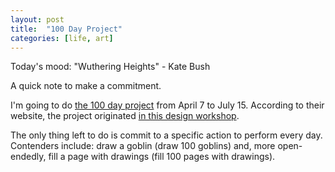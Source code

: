 ```yaml
---
layout: post
title:  "100 Day Project"
categories: [life, art]
---
```


Today's mood: "Wuthering Heights" - Kate Bush

A quick note to make a commitment.

I'm going to do [the 100 day project](https://www.the100dayproject.org/) from April 7 to July 15. According to their website, the project originated [in this design workshop](https://designobserver.com/feature/five-years-of-100-days/24678).

The only thing left to do is commit to a specific action to perform every day. Contenders include: draw a goblin (draw 100 goblins) and, more open-endedly, fill a page with drawings (fill 100 pages with drawings).